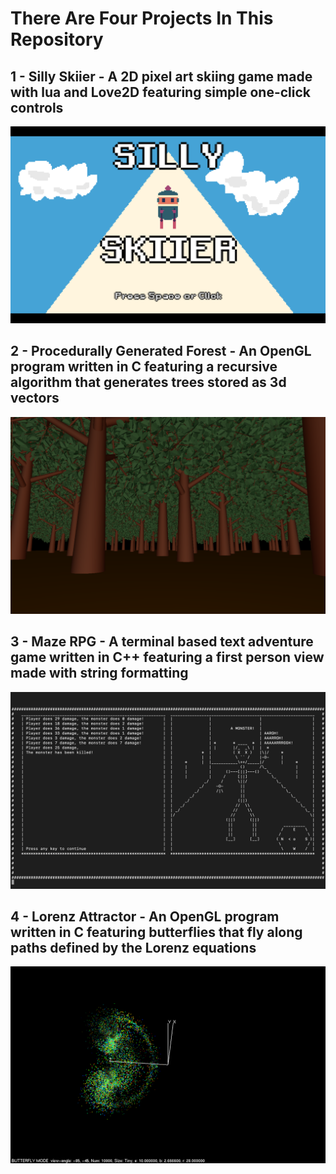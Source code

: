 # There Are Four Projects In This Repository

## 1 - Silly Skiier - A 2D pixel art skiing game made with lua and Love2D featuring simple one-click controls
![skiier](Silly-Skiier-Pixel-Art-Game/Screenshots/image1.png)

## 2 - Procedurally Generated Forest - An OpenGL program written in C featuring a recursive algorithm that generates trees stored as 3d vectors
![forest](Procedurally-Generated-Forest/Screenshots/image1.png)

## 3 - Maze RPG - A terminal based text adventure game written in C++ featuring a first person view made with string formatting
![maze](Terminal-Maze-RPG/Screenshots/image4.png)

## 4 - Lorenz Attractor - An OpenGL program written in C featuring butterflies that fly along paths defined by the Lorenz equations
![lorenz](Lorenz-Attractor-Visualization/Screenshots/tenThousandButterfly.png)
